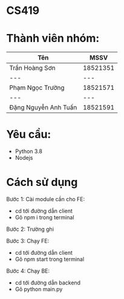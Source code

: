 # CS419
# Thành viên nhóm:
Tên | MSSV
--- | --- 
Trần Hoàng Sơn | 18521351
--- | --- 
Phạm Ngọc Trường | 18521571
--- | --- 
Đặng Nguyễn Anh Tuấn | 18521591
# Yêu cầu:
  - Python 3.8
  - Nodejs
# Cách sử dụng
  Bước 1: Cài module cần cho FE:
  - cd tới đường dẫn client
  - Gõ npm i trong terminal
  
  Bước 2: Trường ghi
  
  Bước 3: Chạy FE:
  - cd tới đường dẫn client
  - Gõ npm start trong terminal

  Bước 4: Chạy BE:
  - cd tới đường dẫn backend
  - Gõ python main.py
  
